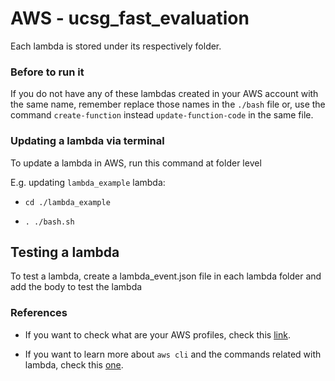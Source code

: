 # AWS - ucsg_fast_evaluation

Each lambda is stored under its respectively folder.

### Before to run it
If you do not have any of these lambdas created in your AWS account with the same name, remember 
replace those names in the `./bash` file or, use the command `create-function` instead `update-function-code` 
in the same file.

### Updating a lambda via terminal
To update a lambda in AWS, run this command at folder level

E.g. updating `lambda_example` lambda:

- `cd ./lambda_example`

- `. ./bash.sh`

## Testing a lambda
To test a lambda, create a lambda_event.json file in each lambda folder and add the body to test the lambda

### References

- If you want to check what are your AWS profiles, check this [link](https://docs.aws.amazon.com/cli/latest/userguide/cli-configure-files.html).

- If you want to learn more about `aws cli` and the commands related with lambda, check this [one](https://awscli.amazonaws.com/v2/documentation/api/latest/reference/lambda/index.html).